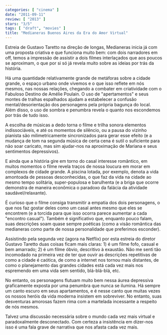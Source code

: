 ```yaml
---
categories: [ "cinema" ]
date: "2011-09-11"
review: [ "2013" ]
stars: "3/5"
tags: [ "draft", "movies" ]
title: "Medianeras Buenos Aires da Era do Amor Virtual"
---
```

Estreia de Gustavo Taretto na direção de longas, Medianeras inicia já
com uma proposta criativa e que funciona muito bem: com dois narradores
em off, temos a impressão de assistir a dois filmes interlaçados que
aos poucos se aproximam, o que por si só já revela muito sobre as
ideias por trás da história. 

Há uma quantidade relativamente grande de metáforas sobre a cidade
grande, o espaço urbano onde vivemos e o que isso reflete em nós mesmos,
nas nossas relações, chegando a combater em criatividade com o Fabuloso
Destino de Amélie Poulain. O uso de "apertamentos" e seus montes de
tralhas espalhados ajudam a estabelecer a confusão mental/desorientação
dos personagens pela própria bagunça do local. Além disso, o uso de
sombra e penumbra revela o quanto nos escondemos por trás de tudo isso.

A escolha de músicas a dedo torna o filme e trilha sonora elementos
indissociáveis, e até os momentos de silêncio, ou a pausa do vizinho
pianista são milimetricamente sincronizados para gerar esse efeito (e
a mudança de tom na segunda música de certa cena é sutil o suficiente
para não soar caricato, mas sim ajudar-nos na aproximação de Mariana
e seus sentimentos depressivos).

E ainda que a história gire em torno do casal interesse romântico,
em muitos momentos o filme revela traços de nossa loucura em morar em
complexos de cidade grande. A piscina lotada, por exemplo, denota a vida
amontoada de pessoas desconhecidas, o que faz da vida na cidade ao mesmo
tempo solitária, super-populosa e barulhenta (e a briga que ocorre
demonstra de maneira econômica o paradoxo da falácia da atividade
saudável/relaxante).

É curioso que o filme consiga transmitir a empatia dos dois personagens,
o que nos faz gostar deles como um casal antes mesmo que eles se encontrem
(e a torcida para que isso ocorra parece aumentar a cada "encontro
casual"). Também é significativo que, enquanto pouco falam, suas
descrições soam quase sempre poéticas (como a visão romântica das
medianeras como parte de nossa personalidade que preferimos esconder).

Assistindo pela segunda vez (agora na Netflix) por esta estreia do diretor
Gustavo Taretto duas coisas ficam mais claras: 1) é um filme fofo, casual
e bem amarrado; 2) é um filme óbvio, descritivo à exaustão. Não me
senti tão incomodado na primeira vez de ter que ouvir as descrições
repetitivas de como a cidade é caótica, de como a internet nos tornou
mais distantes, de como o planejamento das grandes cidades está cada
vez mais nos espremendo em uma vida sem sentido, blá-blá-blá, etc.

No entanto, os personagens flutuam muito bem nessa áurea depressiva
graficamente exposta por uma penumbra que nunca se ilumina. Há sempre um
canto escuro em seus apartamentos, e é nesse canto que muitas vezes os
nossos heróis da vida moderna insistem em sobreviver. No entanto, suas
desventuras amorosas fazem rima com a martelada incessante a respeito
de nós mesmos.

Talvez uma discussão necessária sobre o mundo cada vez mais virtual
e paradoxalmente desconectado. Com certeza a insistência em dizer-nos
isso é uma fala grave de narrativa que nos afasta cada vez mais.
